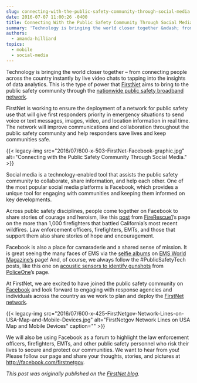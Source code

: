 ```yaml
---
slug: connecting-with-the-public-safety-community-through-social-media
date: 2016-07-07 11:00:26 -0400
title: Connecting With the Public Safety Community Through Social Media
summary: 'Technology is bringing the world closer together &ndash; from connecting people across the country instantly by live video chats to tapping into the insights of data analytics. This is the type of power that FirstNet aims to bring to the public safety community through the nationwide public safety broadband network. FirstNet is working to ensure'
authors:
  - amanda-hilliard
topics:
  - mobile
  - social-media
---
```


Technology is bringing the world closer together – from connecting people across the country instantly by live video chats to tapping into the insights of data analytics. This is the type of power that [FirstNet](http://www.firstnet.gov/) aims to bring to the public safety community through the [nationwide public safety broadband network](http://www.firstnet.gov/network).

FirstNet is working to ensure the deployment of a network for public safety use that will give first responders priority in emergency situations to send voice or text messages, images, video, and location information in real time. The network will improve communications and collaboration throughout the public safety community and help responders save lives and keep communities safe.

{{< legacy-img src="2016/07/600-x-503-FirstNet-Facebook-graphic.jpg" alt="Connecting with the Public Safety Community Through Social Media." >}}

Social media is a technology-enabled tool that assists the public safety community to collaborate, share information, and help each other. One of the most popular social media platforms is Facebook, which provides a unique tool for engaging with communities and keeping them informed on key developments.

Across public safety disciplines, people come together on Facebook to share stories of courage and heroism, like this <a href="https://www.facebook.com/firerescue1/posts/10153746349372939" target="_blank">post</a> from <a href="https://www.facebook.com/firerescue1/" target="_blank">FireRescue1</a>’s page on the more than 1,000 firefighters that battled California’s most recent wildfires. Law enforcement officers, firefighters, EMTs, and those that support them also share stories of hope and encouragement.

Facebook is also a place for camaraderie and a shared sense of mission. It is great seeing the many faces of EMS via the <a href="https://www.facebook.com/EMSWorldFans/photos/?tab=album&album_id=870024156372668" target="_blank">selfie albums</a> on <a href="https://www.facebook.com/EMSWorldFans/" target="_blank">EMS World Magazine’s</a> page! And, of course, we always follow the #PublicSafetyTech posts, like this one on <a href="https://www.facebook.com/policeone/posts/10154305604669740" target="_blank">acoustic sensors to identify gunshots</a> from <a href="https://www.facebook.com/policeone" target="_blank">PoliceOne</a>’s page.

At FirstNet, we are excited to have joined the public safety community on <a href="http://facebook.com/firstnetgov" target="_blank">Facebook</a> and look forward to engaging with response agencies and individuals across the country as we work to plan and deploy the [FirstNet network](http://www.firstnet.gov/network). 

{{< legacy-img src="2016/07/600-x-425-FirstNetgov-Network-Lines-on-USA-Map-and-Mobile-Devices.jpg" alt="FirstNetgov Network Lines on USA Map and Mobile Devices" caption="" >}} 

We will also be using Facebook as a forum to highlight the law enforcement officers, firefighters, EMTs, and other public safety personnel who risk their lives to secure and protect our communities. We want to hear from you! Please follow our page and share your thoughts, stories, and pictures at <a href="http://facebook.com/firstnetgov" target="_blank">http://facebook.com/firstnetgov</a>. 

_This post was originally published on the [FirstNet blog](http://www.firstnet.gov/newsroom/blog)._ 
